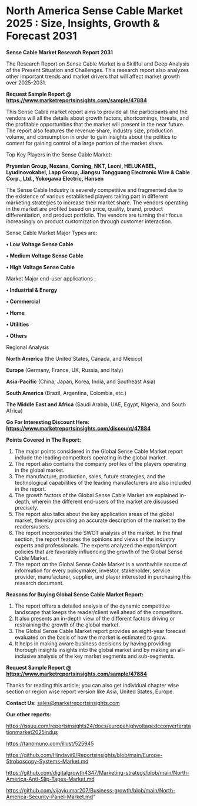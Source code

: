 # North America Sense Cable Market 2025 : Size, Insights, Growth & Forecast 2031

<strong>Sense Cable Market Research Report 2031</strong>

The Research Report on Sense Cable Market is a Skillful and Deep Analysis of the Present Situation and Challenges. This research report also analyzes other important trends and market drivers that will affect market growth over 2025-2031.

<strong>Request Sample Report @ <a href=https://www.marketreportsinsights.com/sample/47884>https://www.marketreportsinsights.com/sample/47884</a></strong>

This Sense Cable market report aims to provide all the participants and the vendors will all the details about growth factors, shortcomings, threats, and the profitable opportunities that the market will present in the near future. The report also features the revenue share, industry size, production volume, and consumption in order to gain insights about the politics to contest for gaining control of a large portion of the market share.

Top Key Players in the Sense Cable Market:

<strong>Prysmian Group, Nexans, Corning, NKT, Leoni, HELUKABEL, Lyudinovokabel, Lapp Group, Jiangsu Tongguang Electronic Wire & Cable Corp., Ltd., Yokogawa Electric, Hansen</strong>

The Sense Cable Industry is severely competitive and fragmented due to the existence of various established players taking part in different marketing strategies to increase their market share. The vendors operating in the market are profiled based on price, quality, brand, product differentiation, and product portfolio. The vendors are turning their focus increasingly on product customization through customer interaction.

Sense Cable Market Major Types are:

<strong>•  Low Voltage Sense Cable

•  Medium Voltage Sense Cable

•  High Voltage Sense Cable</strong>

Market Major end-user applications :

<strong>•  Industrial & Energy

•  Commercial

•  Home

•  Utilities

•  Others</strong>

Regional Analysis

</u><strong><b>North America</b></strong> (the United States, Canada, and Mexico)

<strong><b>Europe </b></strong>(Germany, France, UK, Russia, and Italy)

<strong><b>Asia-Pacific</b></strong> (China, Japan, Korea, India, and Southeast Asia)

<strong><b>South America</b></strong> (Brazil, Argentina, Colombia, etc.)

<strong><b>The Middle East and Africa</b></strong> (Saudi Arabia, UAE, Egypt, Nigeria, and South Africa)

<strong>Go For Interesting Discount Here: <a href=https://www.marketreportsinsights.com/discount/47884>https://www.marketreportsinsights.com/discount/47884</a></strong>

<strong>Points Covered in The Report:</strong>
<ol>
  <li>The major points considered in the Global Sense Cable Market report include the leading competitors operating in the global market.</li>
  <li>The report also contains the company profiles of the players operating in the global market.</li>
  <li>The manufacture, production, sales, future strategies, and the technological capabilities of the leading manufacturers are also included in the report.</li>
  <li>The growth factors of the Global Sense Cable Market are explained in-depth, wherein the different end-users of the market are discussed precisely.</li>
  <li>The report also talks about the key application areas of the global market, thereby providing an accurate description of the market to the readers/users.</li>
  <li>The report incorporates the SWOT analysis of the market. In the final section, the report features the opinions and views of the industry experts and professionals. The experts analyzed the export/import policies that are favorably influencing the growth of the Global Sense Cable Market.</li>
  <li>The report on the Global Sense Cable Market is a worthwhile source of information for every policymaker, investor, stakeholder, service provider, manufacturer, supplier, and player interested in purchasing this research document.</li>
</ol>
<strong>Reasons for Buying Global Sense Cable Market Report:</strong>

<ol>
  <li>The report offers a detailed analysis of the dynamic competitive landscape that keeps the reader/client well ahead of the competitors.</li>
  <li>It also presents an in-depth view of the different factors driving or restraining the growth of the global market.</li>
  <li>The Global Sense Cable Market report provides an eight-year forecast evaluated on the basis of how the market is estimated to grow.</li>
  <li>It helps in making aware business decisions by having providing thorough insights insights into the global market and by making an all-inclusive analysis of the key market segments and sub-segments.</li>
</ol>
<strong>Request Sample Report @ <a href=https://www.marketreportsinsights.com/sample/47884>https://www.marketreportsinsights.com/sample/47884</a></strong>


Thanks for reading this article; you can also get individual chapter wise section or region wise report version like Asia, United States, Europe.

<strong>Contact Us:</strong>
sales@marketreportsinsights.com

<strong>Our other reports:</strong>

<a href=https://issuu.com/reportsinsights24/docs/europehighvoltagedcconverterstationmarket2025indus>https://issuu.com/reportsinsights24/docs/europehighvoltagedcconverterstationmarket2025indus</a>

<a href=https://tanomuno.com/illust/525945>https://tanomuno.com/illust/525945</a>

<a href=https://github.com/Hindavii9/Reportsinsights/blob/main/Europe-Stroboscopy-Systems-Market.md>https://github.com/Hindavii9/Reportsinsights/blob/main/Europe-Stroboscopy-Systems-Market.md</a>

<a href=https://github.com/digitalgrowth4347/Marketing-strategy/blob/main/North-America-Anti-Slip-Tapes-Market.md>https://github.com/digitalgrowth4347/Marketing-strategy/blob/main/North-America-Anti-Slip-Tapes-Market.md</a>

<a href=https://github.com/vijaykumar207/Business-growth/blob/main/North-America-Security-Panel-Market.md>https://github.com/vijaykumar207/Business-growth/blob/main/North-America-Security-Panel-Market.md</a>"
